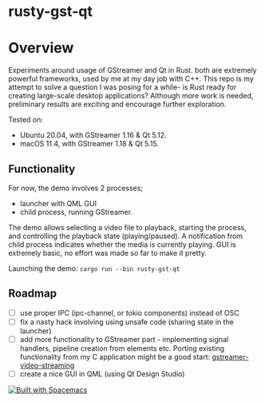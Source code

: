 # rusty-gst-qt

# Overview

Experiments around usage of GStreamer and Qt in Rust. both are extremely powerful frameworks, used by me at my day job with C++.
This repo is my attempt to solve a question I was posing for a while- is Rust ready for creating large-scale desktop applications? Although more work is needed, preliminary results are exciting and encourage further exploration.

Tested on:
- Ubuntu 20.04, with GStreamer 1.16 & Qt 5.12.
- macOS 11.4, with GStreamer 1.18 & Qt 5.15.

## Functionality 
For now, the demo involves 2 processes;
- launcher with QML GUI
- child process, running GStreamer.

The demo allows selecting a video file to playback, starting the process, and controlling the playback state (playing/paused). A notification from child process indicates whether the media is currently playing. 
GUI is extremely basic, no effort was made so far to make it pretty. 

Launching the demo:
`cargo run --bin rusty-gst-qt`

## Roadmap
- [ ] use proper IPC (ipc-channel, or tokio components) instead of OSC
- [ ] fix a nasty hack involving using unsafe code (sharing state in the launcher)
- [ ] add more functionality to GStreamer part - implementing signal handlers, pipeline creation from elements etc. Porting existing functionality from my C application might be a good start: [gstreamer-video-streaming](https://github.com/klochowicz/gstreamer-video-streaming)
- [ ] create a nice GUI in QML (using Qt Design Studio)

[![Built with Spacemacs](https://cdn.rawgit.com/syl20bnr/spacemacs/442d025779da2f62fc86c2082703697714db6514/assets/spacemacs-badge.svg)](http://spacemacs.org)
